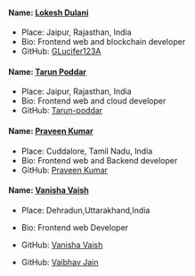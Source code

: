 #### Name: [Lokesh Dulani](https://github.com/lucifer123A)
- Place: Jaipur, Rajasthan, India
- Bio: Frontend web and blockchain developer
- GitHub: [GLucifer123A](https://github.com/lucifer123A)

#### Name: [Tarun Poddar](https://github.com/Tarun-poddar)
- Place: Jaipur, Rajasthan, India
- Bio: Frontend web and cloud developer
- GitHub: [Tarun-poddar](https://github.com/Tarun-poddar)

#### Name: [Praveen Kumar](https://github.com/pravee42)
- Place: Cuddalore, Tamil Nadu, India
- Bio: Frontend web and Backend developer
- GitHub: [Praveen Kumar](https://github.com/pravee42)

#### Name: [Vanisha Vaish](https://github.com/v-vanisha)
- Place: Dehradun,Uttarakhand,India
- Bio: Frontend web Developer
- GitHub: [Vanisha Vaish](https://github.com/v-vanisha)





- GitHub: [Vaibhav Jain](https://github.com/vjainlion)
